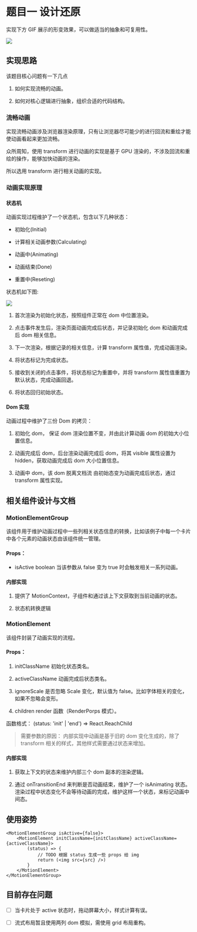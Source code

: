# 题目一 设计还原

实现下方 GIF 展示的形变效果，可以做适当的抽象和可复用性。

<image src="https://img.pingcap.com/fe-hire/3-demo.gif" />

## 实现思路

该题目核心问题有一下几点

1. 如何实现流畅的动画。

2. 如何对核心逻辑进行抽象，组织合适的代码结构。

### 流畅动画

实现流畅动画涉及浏览器渲染原理，只有让浏览器尽可能少的进行回流和重绘才能使动画看起来更加流畅。

众所周知，使用 transform 进行动画的实现是基于 GPU 渲染的，不涉及回流和重绘的操作，能够加快动画的渲染。

所以选用 transform 进行相关动画的实现。

### 动画实现原理

#### 状态机

动画实现过程维护了一个状态机，包含以下几种状态：

- 初始化(Initial)

- 计算相关动画参数(Calculating)

- 动画中(Animating)

- 动画结束(Done)

- 重置中(Reseting)

状态机如下图:

<image src="https://github.com/caohuilin/interview/blob/master/PingCAP/animation/status.jpg" />

1. 首次渲染为初始化状态，按照组件正常在 dom 中位置渲染。

2. 点击事件发生后，渲染页面动画完成后状态，并记录初始化 dom 和动画完成后 dom 相关信息。

3. 下一次渲染，根据记录的相关信息，计算 transform 属性值，完成动画渲染。

4. 将状态标记为完成状态。

5. 接收到关闭的点击事件，将状态标记为重置中，并将 transform 属性值重置为默认状态，完成动画回退。

6. 将状态回归初始状态。

#### Dom 实现

动画过程中维护了三份 Dom 的拷贝：

1. 初始化 dom， 保证 dom 渲染位置不变，并由此计算动画 dom 的初始大小位置信息。

2. 动画完成后 dom，后台渲染动画完成后 dom，将其 visible 属性设置为 hidden，获取动画完成后 dom 大小位置信息。

3. 动画中 dom，该 dom 脱离文档流 由初始态变为动画完成后状态，通过 transform 属性实现。

## 相关组件设计与文档

### MotionElementGroup

该组件用于维护动画过程中一些列相关状态信息的转换，比如该例子中每一个卡片中各个元素的动画状态由该组件统一管理。

#### Props：

- isActive boolean 当该参数从 false 变为 true 时会触发相关一系列动画。

#### 内部实现

1. 提供了 MotionContext，子组件和通过该上下文获取到当前动画的状态。

2. 状态机转换逻辑

### MotionElement

该组件封装了动画实现的流程。

#### Props：

1. initClassName 初始化状态类名。

2. activeClassName 动画完成后状态类名。

3. ignoreScale 是否忽略 Scale 变化，默认值为 false。比如字体相关的变化，如果不忽略会变形。

4. children render 函数（RenderPorps 模式）。

函数格式： (status: 'init' | 'end') => React.ReachChild

> 需要参数的原因： 内部实现中动画是基于旧的 dom 变化生成的，除了 transform 相关的样式，其他样式需要通过状态来增加。

#### 内部实现

1. 获取上下文的状态来维护内部三个 dom 副本的渲染逻辑。

2. 通过 onTransitionEnd 来判断是否动画结束，维护了一个 isAnimating 状态。渲染过程中状态变化不会等待动画的完成，维护这样一个状态，来标记动画中间态。

## 使用姿势

```
<MotionElementGroup isActive={false}>
    <MotionElement initClassName={initClassName} activeClassName={activeClassName}>
        (status) => {
            // TODO 根据 status 生成一些 props 给 img
            return (<img src={src} />)
        }
    </MotionElement>
</MotionElementGroup>
```

## 目前存在问题

- [ ] 当卡片处于 active 状态时，拖动屏幕大小，样式计算有误。

- [ ] 流式布局暂且使用两列 dom 模拟，需使用 grid 布局重构。
